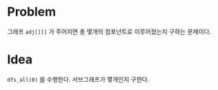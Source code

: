 # Problem

그래프 `adj[][]` 가 주어지면 총 몇개의 컴포넌트로 이루어졌는지 구하는 문제이다.

# Idea

`dfs_all(0)` 를 수행한다. 서브그래프가 몇개인지 구한다.